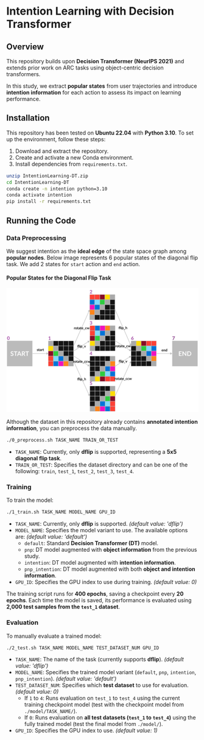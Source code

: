 # Intention Learning with Decision Transformer

## Overview

This repository builds upon **Decision Transformer (NeurIPS 2021)** and extends prior work on ARC tasks using object-centric decision transformers.

In this study, we extract **popular states** from user trajectories and introduce **intention information** for each action to assess its impact on learning performance.

## Installation

This repository has been tested on **Ubuntu 22.04** with **Python 3.10**. To set up the environment, follow these steps:

1. Download and extract the repository.
2. Create and activate a new Conda environment.
3. Install dependencies from `requirements.txt`.

```sh
unzip IntentionLearning-DT.zip  
cd IntentionLearning-DT  
conda create -n intention python=3.10  
conda activate intention  
pip install -r requirements.txt
```

## Running the Code

### Data Preprocessing

We suggest intention as the **ideal edge** of the state space graph among **popular nodes**. Below image represents 6 popular states of the diagonal flip task. We add 2 states for `start` action and `end` action.

#### Popular States for the Diagonal Flip Task

<p align="center">
    <img src="figure/popular_states_dflip.svg" width="800">
</p>

Although the dataset in this repository already contains **annotated intention information**, you can preprocess the data manually.

```sh
./0_preprocess.sh TASK_NAME TRAIN_OR_TEST
```

- `TASK_NAME`: Currently, only **dflip** is supported, representing a **5x5 diagonal flip task**.
- `TRAIN_OR_TEST`: Specifies the dataset directory and can be one of the following: `train`, `test_1`, `test_2`, `test_3`, `test_4`.  

### Training

To train the model:

```sh
./1_train.sh TASK_NAME MODEL_NAME GPU_ID
```

- `TASK_NAME`: Currently, only **dflip** is supported. *(default value: 'dflip')*
- `MODEL_NAME`: Specifies the model variant to use. The available options are: *(default value: 'default')*
  - `default`: Standard **Decision Transformer (DT)** model.
  - `pnp`: DT model augmented with **object information** from the previous study.
  - `intention`: DT model augmented with **intention information**.
  - `pnp_intention`: DT model augmented with both **object and intention information**.
- `GPU_ID`: Specifies the GPU index to use during training. *(default value: 0)*

The training script runs for **400 epochs**, saving a checkpoint every **20 epochs**. Each time the model is saved, its performance is evaluated using **2,000 test samples from the `test_1` dataset**.

### Evaluation

To manually evaluate a trained model:

```sh
./2_test.sh TASK_NAME MODEL_NAME TEST_DATASET_NUM GPU_ID  
```

- `TASK_NAME`: The name of the task (currently supports **dflip**). *(default value: 'dflip')*
- `MODEL_NAME`: Specifies the trained model variant (`default`, `pnp`, `intention`, `pnp_intention`). *(default value: 'default')*
- `TEST_DATASET_NUM`: Specifies which **test dataset** to use for evaluation. *(default value: 0)*
  - If `1` to `4`: Runs evaluation on `test_1` to `test_4` using the current training checkpoint model (test with the checkpoint model from `./model/TASK_NAME/`).  
  - If `0`: Runs evaluation on **all test datasets (`test_1` to `test_4`)** using the fully trained model (test the final model from `./model/`).
- `GPU_ID`: Specifies the GPU index to use. *(default value: 1)*

